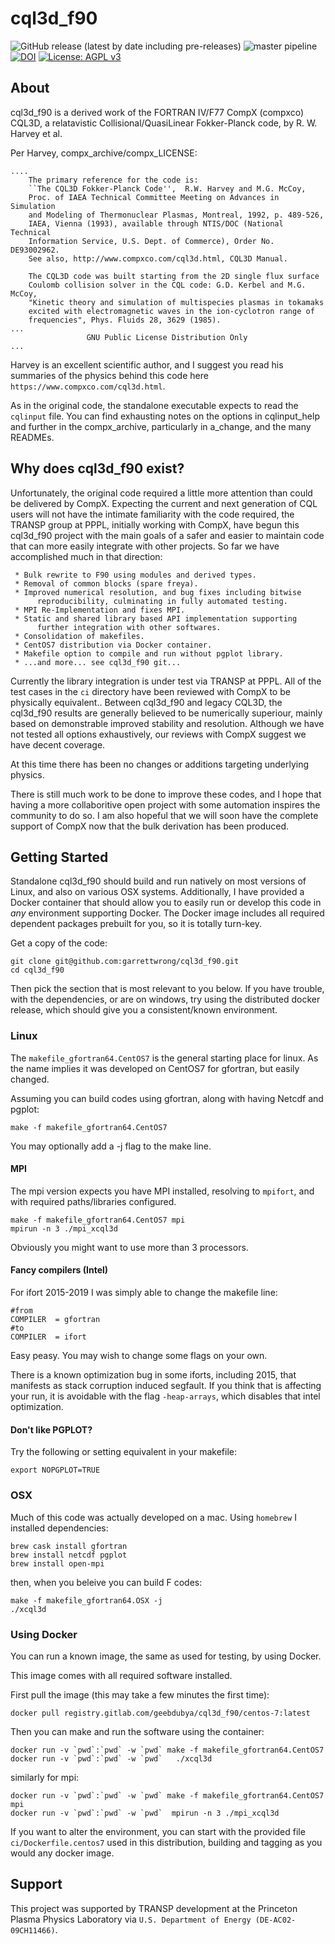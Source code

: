 # cql3d_f90

![GitHub release (latest by date including pre-releases)](https://img.shields.io/github/v/release/garrettwrong/cql3d_f90?include_prereleases)
![master pipeline](https://gitlab.com/geebdubya/cql3d_f90/badges/master/pipeline.svg)
[![DOI](https://zenodo.org/badge/DOI/10.5281/zenodo.3463591.svg)](https://doi.org/10.5281/zenodo.3463591)
[![License: AGPL v3](https://img.shields.io/badge/License-AGPL%20v3-blue.svg)](https://www.gnu.org/licenses/agpl-3.0)

## About

cql3d_f90 is a derived work of the FORTRAN IV/F77 CompX (compxco) CQL3D,
    a relatavistic Collisional/QuasiLinear Fokker-Planck code,
        by R. W. Harvey et al.

Per Harvey, compx\_archive/compx\_LICENSE:

```
....
    The primary reference for the code is:
    ``The CQL3D Fokker-Planck Code'',  R.W. Harvey and M.G. McCoy,
    Proc. of IAEA Technical Committee Meeting on Advances in Simulation
    and Modeling of Thermonuclear Plasmas, Montreal, 1992, p. 489-526,
    IAEA, Vienna (1993), available through NTIS/DOC (National Technical
    Information Service, U.S. Dept. of Commerce), Order No. DE93002962.
    See also, http://www.compxco.com/cql3d.html, CQL3D Manual.

    The CQL3D code was built starting from the 2D single flux surface
    Coulomb collision solver in the CQL code: G.D. Kerbel and M.G. McCoy,
    "Kinetic theory and simulation of multispecies plasmas in tokamaks
    excited with electromagnetic waves in the ion-cyclotron range of
    frequencies", Phys. Fluids 28, 3629 (1985).
...
                 GNU Public License Distribution Only
...
```

Harvey is an excellent scientific author, and I suggest you read his summaries of
the physics behind this code here `https://www.compxco.com/cql3d.html`.

As in the original code, the standalone executable expects to read the `cqlinput`
file.  You can find exhausting notes on the options in cqlinput_help and further
in the compx_archive, particularly in a_change, and the many READMEs.

## Why does cql3d_f90 exist?

Unfortunately, the original code required a little more attention than could be
delivered by CompX.  Expecting the current and next generation of CQL users will
not have the intimate familiarity with the code required, the TRANSP group at
PPPL, initially working with CompX, have begun this cql3d_f90 project with the
main goals of a safer and easier to maintain code that can more easily integrate
with other projects. So far we have accomplished much in that direction:

     * Bulk rewrite to F90 using modules and derived types.
     * Removal of common blocks (spare freya).
     * Improved numerical resolution, and bug fixes including bitwise
          reproducibility, culminating in fully automated testing.
     * MPI Re-Implementation and fixes MPI.
     * Static and shared library based API implementation supporting
          further integration with other softwares.
     * Consolidation of makefiles.
     * CentOS7 distribution via Docker container.
     * Makefile option to compile and run without pgplot library.
     * ...and more... see cql3d_f90 git...

Currently the library integration is under test via TRANSP at PPPL.  All of the
test cases in the `ci` directory have been reviewed with CompX to be physically
equivalent.. Between cql3d_f90 and legacy CQL3D, the cql3d_f90 results are
generally believed to be numerically superiour, mainly based on demonstrable
improved stability and resolution.  Although we have not tested all options
exhaustively, our reviews with CompX suggest we have decent coverage.

At this time there has been no changes or additions targeting underlying physics.

There is still much work to be done to improve these codes, and I
hope that having a more collaboritive open project with some automation inspires
the community to do so.  I am also hopeful that we will soon have the complete
support of CompX now that the bulk derivation has been produced.

## Getting Started

Standalone cql3d_f90 should build and run natively on most versions of Linux, 
and also on various OSX systems.  Additionally, I have provided a Docker container
that should allow you to easily run or develop this code in _any_ 
environment supporting Docker.  The Docker image includes all required dependent
packages prebuilt for you, so it is totally turn-key.

Get a copy of the code:

```
git clone git@github.com:garrettwrong/cql3d_f90.git
cd cql3d_f90
```

Then pick the section that is most relevant to you below.  If you have trouble,
with the dependencies, or are on windows, try using the distributed docker
release, which should give you a consistent/known environment.

### Linux

The `makefile_gfortran64.CentOS7` is the general starting place for linux.  As
the name implies it was developed on CentOS7 for gfortran, but easily changed.

Assuming you can build codes using gfortran, along with having Netcdf and pgplot:

```
make -f makefile_gfortran64.CentOS7
```

You may optionally add a -j flag to the make line.

#### MPI

The mpi version expects you have MPI installed, resolving to `mpifort`, and with
required paths/libraries configured.

```
make -f makefile_gfortran64.CentOS7 mpi
mpirun -n 3 ./mpi_xcql3d
```

Obviously you might want to use more than 3 processors.

#### Fancy compilers (Intel)

For ifort 2015-2019 I was simply able to change the makefile line:

```
#from
COMPILER  = gfortran
#to
COMPILER  = ifort
```

Easy peasy.  You may wish to change some flags on your own.

There is a known optimization bug in some iforts,
including 2015, that manifests as stack corruption induced segfault.
 If you think that is affecting your run, it is avoidable with the flag
 `-heap-arrays`, which disables that intel optimization.

#### Don't like PGPLOT?

Try the following or setting equivalent in your makefile:

`export NOPGPLOT=TRUE`

### OSX

Much of this code was actually developed on a mac.  Using `homebrew` I installed
 dependencies:

```
brew cask install gfortran
brew install netcdf pgplot
brew install open-mpi
```

then, when you beleive you can build F codes:
```
make -f makefile_gfortran64.OSX -j
./xcql3d
```

### Using Docker

You can run a known image, the same as used for testing, by using Docker.

This image comes with all required software installed.

First pull the image (this may take a few minutes the first time):

```
docker pull registry.gitlab.com/geebdubya/cql3d_f90/centos-7:latest
```

Then you can make and run the software using the container:


```
docker run -v `pwd`:`pwd` -w `pwd` make -f makefile_gfortran64.CentOS7
docker run -v `pwd`:`pwd` -w `pwd`   ./xcql3d
```

similarly for mpi:

```
docker run -v `pwd`:`pwd` -w `pwd` make -f makefile_gfortran64.CentOS7 mpi
docker run -v `pwd`:`pwd` -w `pwd`  mpirun -n 3 ./mpi_xcql3d
```

If you want to alter the environment, you can start with the
provided file `ci/Dockerfile.centos7` used in this distribution, building and
 tagging as you would any docker image.


## Support

This project was supported by TRANSP development at the
Princeton Plasma Physics Laboratory via
`U.S. Department of Energy (DE-AC02-09CH11466)`.

